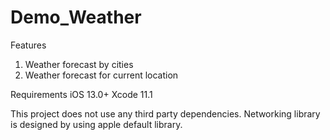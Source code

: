 # Demo_Weather

Features

1. Weather forecast by cities
2. Weather forecast for current location

Requirements
iOS 13.0+
Xcode 11.1

This project does not use any third party dependencies.
Networking library is designed by using apple default library.
